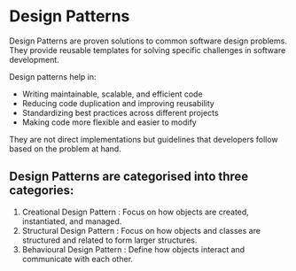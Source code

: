 # Design Patterns 
Design Patterns are proven solutions to common software design problems. 
They provide reusable templates for solving specific challenges in software development.

Design patterns help in:
- Writing maintainable, scalable, and efficient code
- Reducing code duplication and improving reusability
- Standardizing best practices across different projects
- Making code more flexible and easier to modify

They are not direct implementations but guidelines that developers follow based on the problem at hand.

## Design Patterns are categorised into three categories:
1) Creational Design Pattern : Focus on how objects are created, instantiated, and managed.
2) Structural Design Pattern : Focus on how objects and classes are structured and related to form larger structures.
3) Behavioural Design Pattern : Define how objects interact and communicate with each other.

